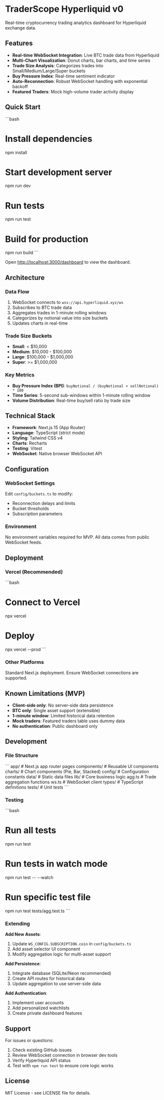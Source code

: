 # TraderScope Hyperliquid v0

Real-time cryptocurrency trading analytics dashboard for Hyperliquid exchange data.

## Features

- **Real-time WebSocket Integration**: Live BTC trade data from Hyperliquid
- **Multi-Chart Visualization**: Donut charts, bar charts, and time series
- **Trade Size Analysis**: Categorizes trades into Small/Medium/Large/Super buckets
- **Buy Pressure Index**: Real-time sentiment indicator
- **Auto-Reconnection**: Robust WebSocket handling with exponential backoff
- **Featured Traders**: Mock high-volume trader activity display

## Quick Start

\`\`\`bash
# Install dependencies
npm install

# Start development server
npm run dev

# Run tests
npm run test

# Build for production
npm run build
\`\`\`

Open [http://localhost:3000/dashboard](http://localhost:3000/dashboard) to view the dashboard.

## Architecture

### Data Flow
1. WebSocket connects to `wss://api.hyperliquid.xyz/ws`
2. Subscribes to BTC trade data
3. Aggregates trades in 1-minute rolling windows
4. Categorizes by notional value into size buckets
5. Updates charts in real-time

### Trade Size Buckets
- **Small**: < $10,000
- **Medium**: $10,000 - $100,000  
- **Large**: $100,000 - $1,000,000
- **Super**: >= $1,000,000

### Key Metrics
- **Buy Pressure Index (BPI)**: `buyNotional / (buyNotional + sellNotional) * 100`
- **Time Series**: 5-second sub-windows within 1-minute rolling window
- **Volume Distribution**: Real-time buy/sell ratio by trade size

## Technical Stack

- **Framework**: Next.js 15 (App Router)
- **Language**: TypeScript (strict mode)
- **Styling**: Tailwind CSS v4
- **Charts**: Recharts
- **Testing**: Vitest
- **WebSocket**: Native browser WebSocket API

## Configuration

### WebSocket Settings
Edit `config/buckets.ts` to modify:
- Reconnection delays and limits
- Bucket thresholds
- Subscription parameters

### Environment
No environment variables required for MVP. All data comes from public WebSocket feeds.

## Deployment

### Vercel (Recommended)
\`\`\`bash
# Connect to Vercel
npx vercel

# Deploy
npx vercel --prod
\`\`\`

### Other Platforms
Standard Next.js deployment. Ensure WebSocket connections are supported.

## Known Limitations (MVP)

- **Client-side only**: No server-side data persistence
- **BTC only**: Single asset support (extensible)
- **1-minute window**: Limited historical data retention
- **Mock traders**: Featured traders table uses dummy data
- **No authentication**: Public dashboard only

## Development

### File Structure
\`\`\`
app/                 # Next.js app router pages
components/          # Reusable UI components
  charts/           # Chart components (Pie, Bar, Stacked)
config/             # Configuration constants
data/               # Static data files
lib/                # Core business logic
  agg.ts           # Trade aggregation functions
  ws.ts            # WebSocket client
types/              # TypeScript definitions
tests/              # Unit tests
\`\`\`

### Testing
\`\`\`bash
# Run all tests
npm run test

# Run tests in watch mode
npm run test -- --watch

# Run specific test file
npm run test tests/agg.test.ts
\`\`\`

### Extending

**Add New Assets**:
1. Update `WS_CONFIG.SUBSCRIPTION.coin` in `config/buckets.ts`
2. Add asset selector UI component
3. Modify aggregation logic for multi-asset support

**Add Persistence**:
1. Integrate database (SQLite/Neon recommended)
2. Create API routes for historical data
3. Update aggregation to use server-side data

**Add Authentication**:
1. Implement user accounts
2. Add personalized watchlists
3. Create private dashboard features

## Support

For issues or questions:
1. Check existing GitHub issues
2. Review WebSocket connection in browser dev tools
3. Verify Hyperliquid API status
4. Test with `npm run test` to ensure core logic works

## License

MIT License - see LICENSE file for details.
